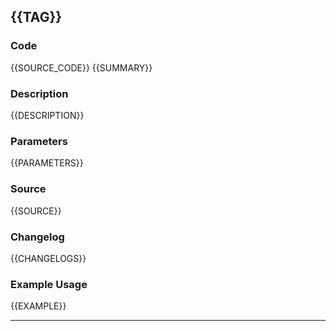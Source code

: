 ## {{TAG}}
### Code
{{SOURCE_CODE}}
{{SUMMARY}}
### Description
{{DESCRIPTION}}
### Parameters
{{PARAMETERS}}
### Source
{{SOURCE}}
### Changelog
{{CHANGELOGS}}
### Example Usage
{{EXAMPLE}}

---
